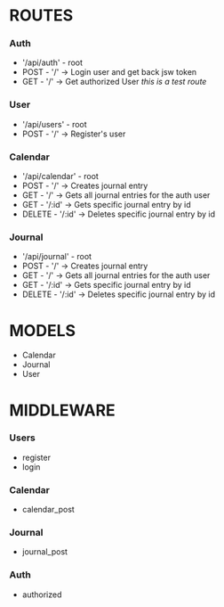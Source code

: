 # ROUTES
<!-- ROUTES -->

### Auth
<!-- Auth -->
- '/api/auth' - root
- POST - '/' -> Login user and get back jsw token
- GET - '/' -> Get authorized User *this is a test route*

### User
<!-- User -->
- '/api/users' - root
- POST - '/' -> Register's user

### Calendar
<!-- Calendar -->
- '/api/calendar' - root
- POST - '/' -> Creates journal entry
- GET - '/' -> Gets all journal entries for the auth user
- GET - '/:id' -> Gets specific journal entry by id
- DELETE - '/:id' -> Deletes specific journal entry by id

### Journal
<!-- Journal -->
- '/api/journal' - root
- POST - '/' -> Creates journal entry
- GET - '/' -> Gets all journal entries for the auth user
- GET - '/:id' -> Gets specific journal entry by id
- DELETE - '/:id' -> Deletes specific journal entry by id
<!--  -->

# MODELS
<!-- MODELS -->
- Calendar
- Journal
- User
<!--  -->

# MIDDLEWARE
<!-- MIDDLEWARE -->

### Users
<!-- USERS -->
- register
- login

### Calendar
<!-- CALENDAR -->
- calendar_post

### Journal
<!-- JOURNAL -->
- journal_post

### Auth
<!-- Auth -->
- authorized
<!--  -->